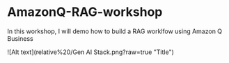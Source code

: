 # AmazonQ-RAG-workshop

In this workshop, I will demo how to build a RAG worklfow using Amazon Q Business

![Alt text](relative%20/Gen AI Stack.png?raw=true "Title")
